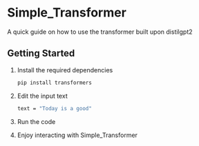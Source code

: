 # Simple_Transformer

A quick guide on how to use the transformer built upon distilgpt2

## Getting Started

1. Install the required dependencies

   ```bash
   pip install transformers
   ```

2. Edit the input text

   ```bash
   text = "Today is a good"
   ```

3. Run the code

4. Enjoy interacting with Simple_Transformer

